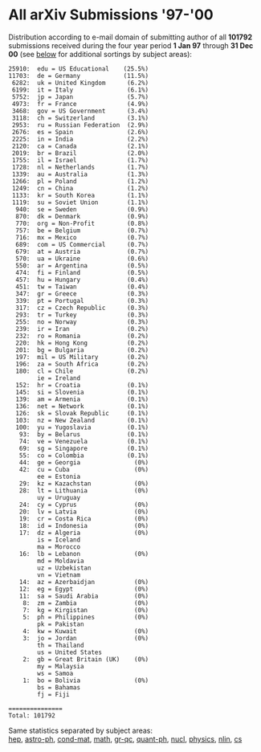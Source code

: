 All arXiv Submissions '97-'00
=============================

Distribution according to e-mail domain of submitting author of all
**101792** submissions received during the four year period **1 Jan 97**
through **31 Dec 00** (see [below](#rest) for additional sortings by
subject areas):

    25910:  edu = US Educational    (25.5%)
    11703:  de = Germany            (11.5%)
     6282:  uk = United Kingdom      (6.2%)
     6199:  it = Italy               (6.1%)
     5752:  jp = Japan               (5.7%)
     4973:  fr = France              (4.9%)
     3468:  gov = US Government      (3.4%)
     3118:  ch = Switzerland         (3.1%)
     2953:  ru = Russian Federation  (2.9%)
     2676:  es = Spain               (2.6%)
     2225:  in = India               (2.2%)
     2120:  ca = Canada              (2.1%)
     2019:  br = Brazil              (2.0%)
     1755:  il = Israel              (1.7%)
     1728:  nl = Netherlands         (1.7%)
     1339:  au = Australia           (1.3%)
     1266:  pl = Poland              (1.2%)
     1249:  cn = China               (1.2%)
     1133:  kr = South Korea         (1.1%)
     1119:  su = Soviet Union        (1.1%)
      940:  se = Sweden              (0.9%)
      870:  dk = Denmark             (0.9%)
      770:  org = Non-Profit         (0.8%)
      757:  be = Belgium             (0.7%)
      716:  mx = Mexico              (0.7%)
      689:  com = US Commercial      (0.7%)
      679:  at = Austria             (0.7%)
      570:  ua = Ukraine             (0.6%)
      550:  ar = Argentina           (0.5%)
      474:  fi = Finland             (0.5%)
      457:  hu = Hungary             (0.4%)
      451:  tw = Taiwan              (0.4%)
      347:  gr = Greece              (0.3%)
      339:  pt = Portugal            (0.3%)
      317:  cz = Czech Republic      (0.3%)
      293:  tr = Turkey              (0.3%)
      255:  no = Norway              (0.3%)
      239:  ir = Iran                (0.2%)
      232:  ro = Romania             (0.2%)
      220:  hk = Hong Kong           (0.2%)
      201:  bg = Bulgaria            (0.2%)
      197:  mil = US Military        (0.2%)
      196:  za = South Africa        (0.2%)
      180:  cl = Chile               (0.2%)
            ie = Ireland
      152:  hr = Croatia             (0.1%)
      145:  si = Slovenia            (0.1%)
      139:  am = Armenia             (0.1%)
      136:  net = Network            (0.1%)
      126:  sk = Slovak Republic     (0.1%)
      103:  nz = New Zealand         (0.1%)
      100:  yu = Yugoslavia          (0.1%)
       93:  by = Belarus             (0.1%)
       74:  ve = Venezuela           (0.1%)
       69:  sg = Singapore           (0.1%)
       55:  co = Colombia            (0.1%)
       44:  ge = Georgia               (0%)
       42:  cu = Cuba                  (0%)
            ee = Estonia
       29:  kz = Kazachstan            (0%)
       28:  lt = Lithuania             (0%)
            uy = Uruguay
       24:  cy = Cyprus                (0%)
       20:  lv = Latvia                (0%)
       19:  cr = Costa Rica            (0%)
       18:  id = Indonesia             (0%)
       17:  dz = Algeria               (0%)
            is = Iceland
            ma = Morocco
       16:  lb = Lebanon               (0%)
            md = Moldavia
            uz = Uzbekistan
            vn = Vietnam
       14:  az = Azerbaidjan           (0%)
       12:  eg = Egypt                 (0%)
       11:  sa = Saudi Arabia          (0%)
        8:  zm = Zambia                (0%)
        7:  kg = Kirgistan             (0%)
        5:  ph = Philippines           (0%)
            pk = Pakistan
        4:  kw = Kuwait                (0%)
        3:  jo = Jordan                (0%)
            th = Thailand
            us = United States
        2:  gb = Great Britain (UK)    (0%)
            my = Malaysia
            ws = Samoa
        1:  bo = Bolivia               (0%)
            bs = Bahamas
            fj = Fiji

    ===============
    Total: 101792

<span id="rest">Same</span> statistics separated by subject areas:  
[hep](au_hep.html), [astro-ph](au_astro-ph.html),
[cond-mat](au_cond-mat.html), [math](au_math.html),
[gr-qc](au_gr-qc.html), [quant-ph](au_quant-ph.html),
[nucl](au_nucl.html), [physics](au_physics.html), [nlin](au_nlin.html),
[cs](au_cs.html)
